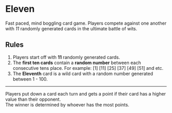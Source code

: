 # Eleven
Fast paced, mind boggling card game. Players compete against one another with *11* randomly generated cards in the ultimate battle of wits.

## Rules
1. Players start off with **11** randomly generated cards. <br/>
2. The **first ten cards** contain a **random number** between each consecutive tens place. For example: [1] [11] [25] [37] [49] [51] and etc. <br/>
3. The **Eleventh** card is a wild card with a random number generated between 1 - 100.
---
Players put down a card each turn and gets a point if their card has a higher value than their opponent. <br/>
The winner is determined by whoever has the most points.
